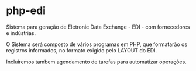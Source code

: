 # php-edi

Sistema para geração de Eletronic Data Exchange - EDI - com fornecedores e indústrias.

O Sistema será composto de vários programas em PHP, que formatarão os registros informados, no formato exigido pelo LAYOUT do EDI.

Incluiremos tambem agendamento de tarefas para automatizar operações.




